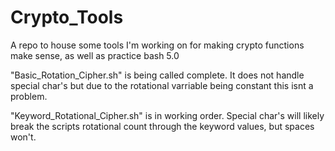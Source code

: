 # Crypto_Tools

A repo to house some tools I'm working on for making crypto functions make sense, as well as practice bash 5.0

"Basic_Rotation_Cipher.sh" is being called complete. It does not handle special char's but due to the rotational varriable being constant this isnt a problem.

"Keyword_Rotational_Cipher.sh" is in working order. Special char's will likely break the scripts rotational count through the keyword values, but spaces won't.
